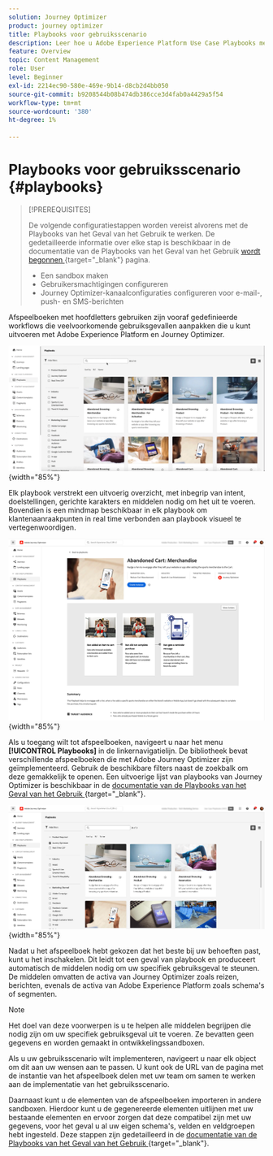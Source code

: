 ```yaml
---
solution: Journey Optimizer
product: journey optimizer
title: Playbooks voor gebruiksscenario
description: Leer hoe u Adobe Experience Platform Use Case Playbooks met Adobe Jourences Optimizer kunt gebruiken.
feature: Overview
topic: Content Management
role: User
level: Beginner
exl-id: 2214ec90-580e-469e-9b14-d8cb2d4bb050
source-git-commit: b9208544b08b474db386cce3d4fab0a4429a5f54
workflow-type: tm+mt
source-wordcount: '380'
ht-degree: 1%

---
```


# Playbooks voor gebruiksscenario {#playbooks}

>[!PREREQUISITES]
>
>De volgende configuratiestappen worden vereist alvorens met de Playbooks van het Geval van het Gebruik te werken. De gedetailleerde informatie over elke stap is beschikbaar in de documentatie van de Playbooks van het Geval van het Gebruik [ wordt begonnen ](https://experienceleague.adobe.com/docs/experience-platform/use-case-playbooks/playbooks/get-started.html) {target="_blank"} pagina.
>
>* Een sandbox maken
>* Gebruikersmachtigingen configureren
>* Journey Optimizer-kanaalconfiguraties configureren voor e-mail-, push- en SMS-berichten

Afspeelboeken met hoofdletters gebruiken zijn vooraf gedefinieerde workflows die veelvoorkomende gebruiksgevallen aanpakken die u kunt uitvoeren met Adobe Experience Platform en Journey Optimizer.

![ geanimeerd beeld dat het Geval Playbooks van het Gebruik toont ](../rn/assets/do-not-localize/playbooks.gif){width="85%"}

Elk playbook verstrekt een uitvoerig overzicht, met inbegrip van intent, doelstellingen, gerichte karakters en middelen nodig om het uit te voeren. Bovendien is een mindmap beschikbaar in elk playbook om klantenaanraakpunten in real time verbonden aan playbook visueel te vertegenwoordigen.

![ Verlaten playbook van de Kar die in de ontdekkingsplaybooks wordt getoond mening ](assets/playbooks-detail.png){width="85%"}

Als u toegang wilt tot afspeelboeken, navigeert u naar het menu **[!UICONTROL Playbooks]** in de linkernavigatielijn. De bibliotheek bevat verschillende afspeelboeken die met Adobe Journey Optimizer zijn geïmplementeerd. Gebruik de beschikbare filters naast de zoekbalk om deze gemakkelijk te openen. Een uitvoerige lijst van playbooks van Journey Optimizer is beschikbaar in de [ documentatie van de Playbooks van het Geval van het Gebruik ](https://experienceleague.adobe.com/docs/experience-platform/use-case-playbooks/playbooks/playbooks-list.html) {target="_blank"}.

![ lijst van Playbooks met geopende filterruit ](assets/playbooks-filter.png){width="85%"}

Nadat u het afspeelboek hebt gekozen dat het beste bij uw behoeften past, kunt u het inschakelen. Dit leidt tot een geval van playbook en produceert automatisch de middelen nodig om uw specifiek gebruiksgeval te steunen. De middelen omvatten de activa van Journey Optimizer zoals reizen, berichten, evenals de activa van Adobe Experience Platform zoals schema&#39;s of segmenten.

>[!NOTE]
>
>Het doel van deze voorwerpen is u te helpen alle middelen begrijpen die nodig zijn om uw specifiek gebruiksgeval uit te voeren. Ze bevatten geen gegevens en worden gemaakt in ontwikkelingssandboxen.

Als u uw gebruiksscenario wilt implementeren, navigeert u naar elk object om dit aan uw wensen aan te passen. U kunt ook de URL van de pagina met de instantie van het afspeelboek delen met uw team om samen te werken aan de implementatie van het gebruiksscenario.

Daarnaast kunt u de elementen van de afspeelboeken importeren in andere sandboxen. Hierdoor kunt u de gegenereerde elementen uitlijnen met uw bestaande elementen en ervoor zorgen dat deze compatibel zijn met uw gegevens, voor het geval u al uw eigen schema&#39;s, velden en veldgroepen hebt ingesteld. Deze stappen zijn gedetailleerd in de [ documentatie van de Playbooks van het Geval van het Gebruik ](https://experienceleague.adobe.com/docs/experience-platform/use-case-playbooks/playbooks/data-awareness.html) {target="_blank"}.
